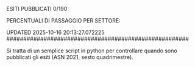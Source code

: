 ESITI PUBBLICATI 0/190 

PERCENTUALI DI PASSAGGIO PER SETTORE:

UPDATED 2025-10-16 20:13:27.072225
###################################################### 

Si tratta di un semplice script in python per controllare quando sono pubblicati gli esiti (ASN 2021, sesto quadrimestre).

